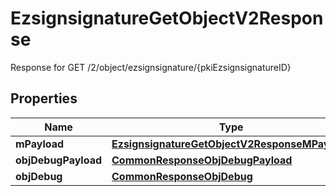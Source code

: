 

# EzsignsignatureGetObjectV2Response

Response for GET /2/object/ezsignsignature/{pkiEzsignsignatureID}

## Properties

| Name | Type | Description | Notes |
|------------ | ------------- | ------------- | -------------|
|**mPayload** | [**EzsignsignatureGetObjectV2ResponseMPayload**](EzsignsignatureGetObjectV2ResponseMPayload.md) |  |  |
|**objDebugPayload** | [**CommonResponseObjDebugPayload**](CommonResponseObjDebugPayload.md) |  |  [optional] |
|**objDebug** | [**CommonResponseObjDebug**](CommonResponseObjDebug.md) |  |  [optional] |



